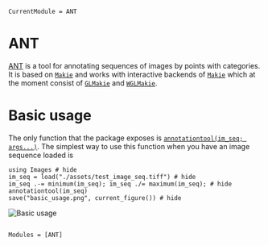 ```@meta
CurrentModule = ANT
```

# ANT

[ANT](https://github.com/kunzaatko/ANT.jl) is a tool for annotating sequences of
images by points with categories. It is based on [`Makie`](https://makie.juliaplots.org/stable/) and works with
interactive backends of [`Makie`](https://makie.juliaplots.org/stable/) which at the moment consist of
[`GLMakie`](https://makie.juliaplots.org/stable/documentation/backends/glmakie/) and [`WGLMakie`](https://makie.juliaplots.org/stable/documentation/backends/wglmakie/).

# Basic usage

The only function that the package exposes is [`annotationtool(im_seq; args...)`](@ref). The
simplest way to use this function when you have an image sequence loaded is

<!-- TODO: This could be interactive... Can use the same approach as Makie in its documentation <18-04-22> -->
```@repl
using Images # hide
im_seq = load("./assets/test_image_seq.tiff") # hide
im_seq .-= minimum(im_seq); im_seq ./= maximum(im_seq); # hide
annotationtool(im_seq)
save("basic_usage.png", current_figure()) # hide
```

![Basic usage](basic_usage.png)

```@index
```

```@autodocs
Modules = [ANT]
```
